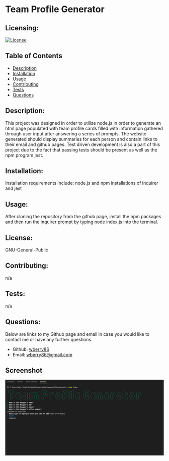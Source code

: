 # Team Profile Generator


  ## Licensing:
  [![License](https://img.shields.io/badge/License-Apache%202.0-blue.svg)](https://opensource.org/licenses/Apache-2.0)
  ## Table of Contents 
  - [Description](#description)
  - [Installation](#installation)
  - [Usage](#usage)
  - [Contributing](#contributing)
  - [Tests](#tests)
  - [Questions](#questions)
  ## Description:
  This project was designed in order to utilize node.js in order to generate an html page populated with team profile cards filled with information gathered through user input after answering a series of prompts.  The website generated should display summaries for each person and contain links to their email and github pages.  Test driven development is also a part of this project due to the fact that passing tests should be present as well as the npm program jest.  
  ## Installation:
  Installation requirements include: node.js and npm installations of inquirer and jest
  ## Usage:
  After cloning the repository from the github page, install the npm packages and then run the inquirer prompt by typing node index.js into the terminal.
  ## License:
  GNU-General-Public
  
  ## Contributing:
  n/a
  ## Tests:
  n/a
  ## Questions:
  Below are links to my Github page and email in case you would like to contact me or have any further questions.

  - Github: [wberry86](https://github.com/wberry86)
  - Email: wberry86@gmail.com

## Screenshot 

 ![team generator screenshot](https://github.com/wberry86/team-profile-generator/blob/main/images/teamgeneratorcapture.PNG)
